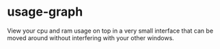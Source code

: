# usage-graph
View your cpu and ram usage on top in a very small interface that can be moved around without interfering with your other windows.  
